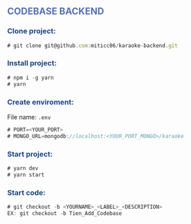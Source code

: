 <h2 style="color: #5a71af">CODEBASE BACKEND</h3>
 
<h3 style="color: #1c4587">Clone project:</h3>

```js
# git clone git@github.com:miticc06/karaoke-backend.git
```

<h3 style="color: #1c4587">Install project:</h3>

```js
# npm i -g yarn
# yarn
```

<h3 style="color: #1c4587">Create enviroment:</h3>

File name: `.env`

```js
# PORT=<YOUR_PORT>
# MONGO_URL=mongodb://localhost:<YOUR_PORT_MONGO>/karaoke
```

<h3 style="color: #1c4587">Start project:</h3>

```js
# yarn dev
# yarn start
```

<h3 style="color: #1c4587">Start code:</h3>

```js
# git checkout -b <YOURNAME>_<LABEL>_<DESCRIPTION>
EX: git checkout -b Tien_Add_Codebase
```

